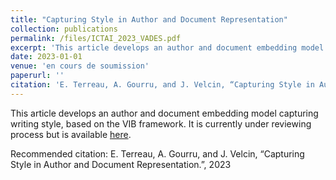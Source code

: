 ```yaml
---
title: "Capturing Style in Author and Document Representation"
collection: publications
permalink: /files/ICTAI_2023_VADES.pdf
excerpt: 'This article develops an author and document embedding model capturing writing style, based on the VIB framework.'
date: 2023-01-01
venue: 'en cours de soumission'
paperurl: ''
citation: 'E. Terreau, A. Gourru, and J. Velcin, “Capturing Style in Author and Document Representation.”, 2023'
---
```

This article develops an author and document embedding model capturing writing style, based on the VIB framework.
It is currently under reviewing process but is available [here](https://enzofleur.github.io/files/ICTAI_2023_VADES.pdf).

Recommended citation: E. Terreau, A. Gourru, and J. Velcin, “Capturing Style in Author and Document Representation.”, 2023